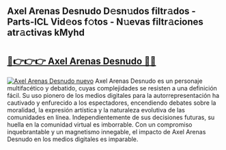## Axel Arenas Desnudo D𝚎sn𝚞dos filtr𝚊dos - Parts-lCL Vid𝚎os f𝚘tos - N𝚞evas filtr𝚊ciones atr𝚊ctivas kMyhd

# <h2><a href="http://mbdmt2k.tromn.icu/?c=Axel+Arenas+Desnudo">🔗👉👉👉 Axel Arenas Desnudo 🔗🔗</a></h2>

[![Axel Arenas Desnudo nuevo](https://i.imgur.com/pEAQMta.gif)](http://mbdmt2k.tromn.icu/?c=Axel+Arenas+Desnudo)
Axel Arenas Desnudo es un personaje multifacético y debatido, cuyas complejidades se resisten a una definición fácil.  Su uso pionero de los medios digitales para la autorrepresentación ha cautivado y enfurecido a los espectadores, encendiendo debates sobre la moralidad, la expresión artística y la naturaleza evolutiva de las comunidades en línea. Independientemente de sus decisiones futuras, su huella en la comunidad virtual es imborrable. Con un compromiso inquebrantable y un magnetismo innegable, el impacto de Axel Arenas Desnudo en los medios digitales es imparable.
